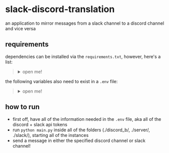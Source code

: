 # slack-discord-translation
an application to mirror messages from a slack channel to a discord channel and vice versa
## requirements
dependencies can be installed via the ```requirements.txt```, however, here's a list:
<blockquote><details>
  <summary>open me!</summary>
<ul>
<li>requests</li>
<li>websocket</li>
<li>websocket-client</li>
<li>python-dotenv</li>
<li>flask</li>
</ul>
</details></blockquote>

the following variables also need to exist in a ```.env``` file:
<blockquote><details>
  <summary>open me!</summary>
<ul>
<li>DISCORD_BOT_TOKEN</li>
<li>SLACK_CLIENT_ID</li>
<li>SLACK_CLIENT_SECRET</li>
<li>SLACK_BOT_TOKEN</li>
<li>SLACK_APP_TOKEN</li>
<li>DISCORD_CHANNEL_ID</li>
<li>SLACK_CHANNEL_NAME</li>
</ul>
</details></blockquote>

## how to run
<ul>
<li>first off, have all of the information needed in the <code>.env</code> file, aka all of the discord + slack api tokens</li>
<li>run <code>python main.py</code> inside all of the folders (./discord_b/, ./server/, ./slack/), starting all of the instances</li>
<li>send a message in either the specified discord channel or slack channel!</li>
</ul>
